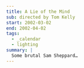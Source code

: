 ```yaml
---
title: A Lie of the Mind
sub: directed by Tom Kelly
start: 2002-03-02
end: 2002-04-02
tags:
  - _calendar
  - lighting
summary: |
  Some brutal Sam Sheppard…
---
```

